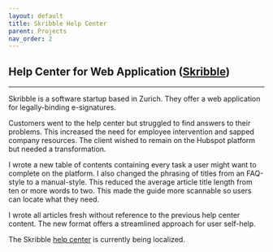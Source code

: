 ```yaml
---
layout: default
title: Skribble Help Center
parent: Projects
nav_order: 2
---
```


## Help Center for Web Application ([Skribble](https://www.skribble.com/))

---  

Skribble is a software startup based in Zurich. They offer a web application for legally-binding e-signatures.

Customers went to the help center but struggled to find answers to their problems. This increased the need for employee intervention and sapped company resources. The client wished to remain on the Hubspot platform but needed a transformation.

I wrote a new table of contents containing every task a user might want to complete on the platform. I also changed the phrasing of titles from an FAQ-style to a manual-style. This reduced the average article title length from ten or more words to two. This made the guide more scannable so users can locate what they need.

I wrote all articles fresh without reference to the previous help center content. The new format offers a streamlined approach for user self-help.

The Skribble [help center](https://help.skribble.com/english) is currently being localized.
